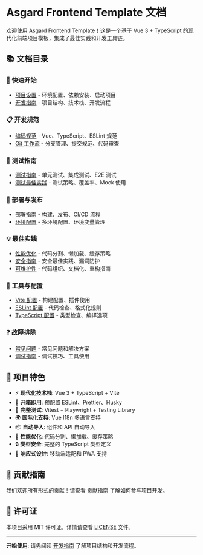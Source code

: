 # Asgard Frontend Template 文档

欢迎使用 Asgard Frontend Template！这是一个基于 Vue 3 + TypeScript 的现代化前端项目模板，集成了最佳实践和开发工具链。

## 📚 文档目录

### 🚀 快速开始

- [项目设置](./project-setup.md) - 环境配置、依赖安装、启动项目
- [开发指南](./development-guide.md) - 项目结构、技术栈、开发流程

### 📋 开发规范

- [编码规范](./coding-standards.md) - Vue、TypeScript、ESLint 规范
- [Git 工作流](./git-workflow.md) - 分支管理、提交规范、代码审查

### 🧪 测试指南

- [测试指南](./testing-guide.md) - 单元测试、集成测试、E2E 测试
- [测试最佳实践](./testing-best-practices.md) - 测试策略、覆盖率、Mock 使用

### 🚀 部署与发布

- [部署指南](./deployment-guide.md) - 构建、发布、CI/CD 流程
- [环境配置](./environment-config.md) - 多环境配置、环境变量管理

### 💡 最佳实践

- [性能优化](./performance-optimization.md) - 代码分割、懒加载、缓存策略
- [安全指南](./security-guide.md) - 安全最佳实践、漏洞防护
- [可维护性](./maintainability.md) - 代码组织、文档化、重构指南

### 🔧 工具与配置

- [Vite 配置](./vite-configuration.md) - 构建配置、插件使用
- [ESLint 配置](./eslint-configuration.md) - 代码检查、格式化规则
- [TypeScript 配置](./typescript-configuration.md) - 类型检查、编译选项

### ❓ 故障排除

- [常见问题](./troubleshooting.md) - 常见问题和解决方案
- [调试指南](./debugging-guide.md) - 调试技巧、工具使用

## 🎯 项目特色

- ⚡ **现代化技术栈**: Vue 3 + TypeScript + Vite
- 🔧 **开箱即用**: 预配置 ESLint、Prettier、Husky
- 🧪 **完整测试**: Vitest + Playwright + Testing Library
- 🌍 **国际化支持**: Vue I18n 多语言支持
- 📦 **自动导入**: 组件和 API 自动导入
- 🚀 **性能优化**: 代码分割、懒加载、缓存策略
- 🔒 **类型安全**: 完整的 TypeScript 类型定义
- 📱 **响应式设计**: 移动端适配和 PWA 支持

## 🤝 贡献指南

我们欢迎所有形式的贡献！请查看 [贡献指南](./contributing.md) 了解如何参与项目开发。

## 📄 许可证

本项目采用 MIT 许可证。详情请查看 [LICENSE](../LICENSE) 文件。

---

**开始使用**: 请先阅读 [开发指南](./development-guide.md) 了解项目结构和开发流程。
